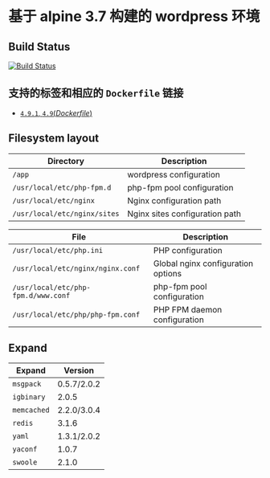 # 基于 alpine 3.7 构建的 wordpress 环境

## Build Status

[![Build Status](https://travis-ci.org/xutongle/docker-wordpress.svg?branch=master)](https://travis-ci.org/xutongle/docker-wordpress) 

## 支持的标签和相应的 `Dockerfile` 链接

-	[`4.9.1`, `4.9`(*Dockerfile*)](https://github.com/xutongle/docker-wordpress/blob/master/Dockerfile)

## Filesystem layout

Directory                       | Description
------------------------------- | ------------------------------------------------------------------------------
`/app`       | wordpress configuration
`/usr/local/etc/php-fpm.d`       | php-fpm pool configuration
`/usr/local/etc/nginx`           | Nginx configuration path
`/usr/local/etc/nginx/sites`     | Nginx sites configuration path

File                                                | Description
--------------------------------------------------- | ------------------------------------------------------------------------------
`/usr/local/etc/php.ini`                          | PHP configuration
`/usr/local/etc/nginx/nginx.conf`                 | Global nginx configuration options
`/usr/local/etc/php-fpm.d/www.conf`               | php-fpm pool configuration
`/usr/local/etc/php/php-fpm.conf`             | PHP FPM daemon configuration

## Expand

Expand                                                | Version
--------------------------------------------------- | ------------------------------------------------------------------------------
`msgpack`                          | 0.5.7/2.0.2
`igbinary`                 | 2.0.5
`memcached`               | 2.2.0/3.0.4
`redis`             | 3.1.6
`yaml`             | 1.3.1/2.0.2
`yaconf`             | 1.0.7
`swoole`             | 2.1.0




